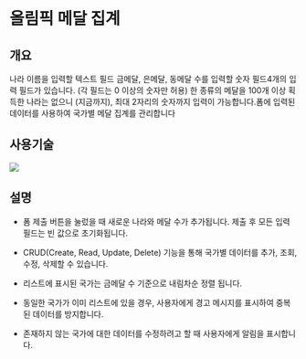 # 올림픽 메달 집계

## 개요
나라 이름을 입력할 텍스트 필드 금메달, 은메달, 동메달 수를 입력할 숫자 필드4개의 입력 필드가 있습니다.
(각 필드는 0 이상의 숫자만 허용) 한 종류의 메달을 100개 이상 획득한 나라는 없으니 (지금까지), 최대 2자리의 숫자까지 입력이 가능합니다.폼에 입력된 데이터를 사용하여 국가별 메달 집계를 관리합니다

## 사용기술
<img src="https://img.shields.io/badge/react-61DAFB?style=for-the-badge&logo=react&logoColor=black">

## 설명

- 폼 제출 버튼을 눌렀을 때 새로운 나라와 메달 수가 추가됩니다. 제출 후 모든 입력 필드는 빈 값으로 초기화됩니다.

- CRUD(Create, Read, Update, Delete) 기능을 통해 국가별 데이터를 추가, 조회, 수정, 삭제할 수 있습니다.

- 리스트에 표시된 국가는 금메달 수 기준으로 내림차순 정렬 됩니다.

- 동일한 국가가 이미 리스트에 있을 경우, 사용자에게 경고 메시지를 표시하여 중복된 데이터를 방지합니다.

- 존재하지 않는 국가에 대한 데이터를 수정하려고 할 때 사용자에게 알림을 표시합니다.
